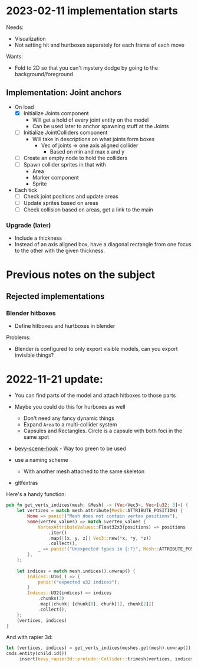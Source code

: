 # 2023-02-11 implementation starts
Needs:
- Visualization
- Not setting hit and hurtboxes separately for each frame of each move

Wants:
- Fold to 2D so that you can't mystery dodge by going to the background/foreground

## Implementation: Joint anchors
- On load
	- [x] Initialize Joints component
		- Will get a hold of every joint entity on the model
		- Can be used later to anchor spawning stuff at the Joints
	- [ ] Initialize JointColliders component
		- Will take in descriptions on what joints form boxes
			- Vec of joints => one axis aligned collider
				- Based on min and max x and y
	- [ ] Create an empty node to hold the colliders
	- [ ] Spawn collider sprites in that with
		- Area
		- Marker component
		- Sprite
- Each tick
	- [ ] Check joint positions and update areas
	- [ ] Update sprites based on areas
	- [ ] Check collision based on areas, get a link to the main

### Upgrade (later)
- Include a thickness
- Instead of an axis aligned box, have a diagonal rectangle from one focus to the other with the given thickness.

# Previous notes on the subject
## Rejected implementations
### Blender hitboxes
- Define hitboxes and hurtboxes in blender

Problems:
- Blender is configured to only export visible models, can you export invisible things?

# 2022-11-21 update:
- You can find parts of the model and attach hitboxes to those parts
- Maybe you could do this for hurboxes as well
	- Don't need any fancy dynamic things
	- Expand `Area` to a multi-collider system
	- Capsules and Rectangles. Circle is a capsule with both foci in the same spot

- [bevy-scene-hook](https://github.com/nicopap/bevy-scene-hook "https://github.com/nicopap/bevy-scene-hook") - Way too green to be used
- use a naming scheme 
	- With another mesh attached to the same skeleton
- gltfextras

Here's a handy function:
```rs
pub fn get_verts_indices(mesh: &Mesh) -> (Vec<Vec3>, Vec<[u32; 3]>) {
    let vertices = match mesh.attribute(Mesh::ATTRIBUTE_POSITION) {
        None => panic!("Mesh does not contain vertex positions"),
        Some(vertex_values) => match &vertex_values {
            VertexAttributeValues::Float32x3(positions) => positions
                .iter()
                .map(|[x, y, z]| Vec3::new(*x, *y, *z))
                .collect(),
            _ => panic!("Unexpected types in {:?}", Mesh::ATTRIBUTE_POSITION),
        },
    };
    
    let indices = match mesh.indices().unwrap() {
        Indices::U16(_) => {
            panic!("expected u32 indices");
        }
        Indices::U32(indices) => indices
            .chunks(3)
            .map(|chunk| [chunk[0], chunk[1], chunk[2]])
            .collect(),
    };
    (vertices, indices)
}
```

And with rapier 3d:
```rs
let (vertices, indices) = get_verts_indices(meshes.get(mesh).unwrap());
cmds.entity(child.id())
    .insert(bevy_rapier3d::prelude::Collider::trimesh(vertices, indices));
```

